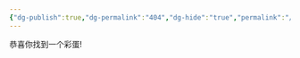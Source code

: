 ```yaml
---
{"dg-publish":true,"dg-permalink":"404","dg-hide":"true","permalink":"/404/","hide":"true","dgPassFrontmatter":true,"created":"2024-08-16T10:59:15.814+08:00","updated":"2024-08-17T20:53:29.839+08:00"}
---
```


恭喜你找到一个彩蛋!